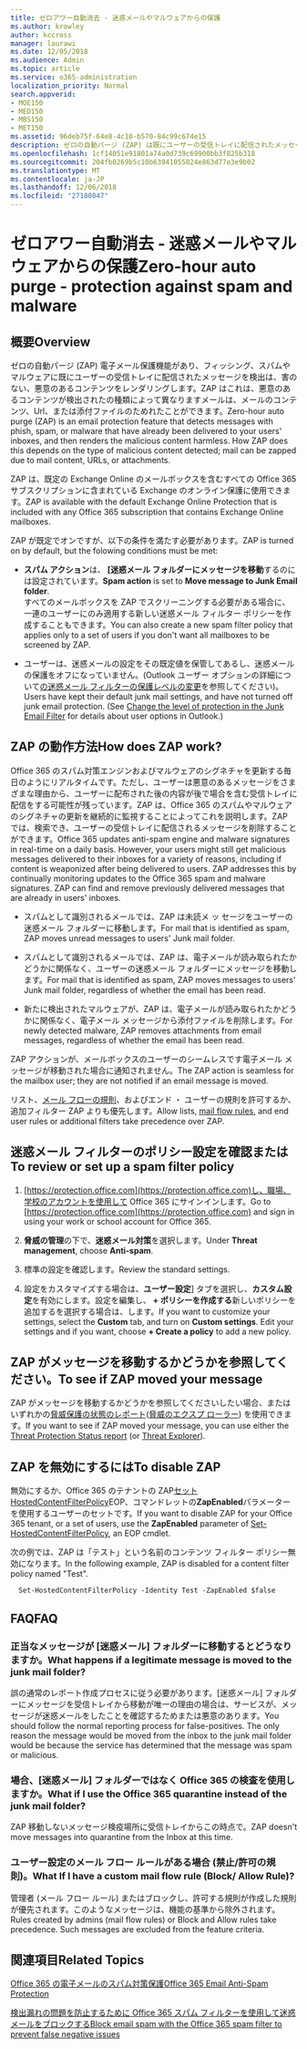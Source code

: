 ```yaml
---
title: ゼロアワー自動消去 - 迷惑メールやマルウェアからの保護
ms.author: krowley
author: kccross
manager: laurawi
ms.date: 12/05/2018
ms.audience: Admin
ms.topic: article
ms.service: o365-administration
localization_priority: Normal
search.appverid:
- MOE150
- MED150
- MBS150
- MET150
ms.assetid: 96deb75f-64e8-4c10-b570-84c99c674e15
description: ゼロの自動パージ (ZAP) は既にユーザーの受信トレイに配信されたメッセージをスパムやマルウェアを検出する電子メールの保護機能で、害のない、悪意のあるコンテンツをレンダリングZAP はこれは、検出された、悪意のあるコンテンツの種類によって異なります。
ms.openlocfilehash: 1cf14051e91801a74a0d739c69900bb3f825b318
ms.sourcegitcommit: 204fb0269b5c10b63941055824e863d77e3e9b02
ms.translationtype: MT
ms.contentlocale: ja-JP
ms.lasthandoff: 12/06/2018
ms.locfileid: "27180847"
---
```

# <a name="zero-hour-auto-purge---protection-against-spam-and-malware"></a><span data-ttu-id="1015d-104">ゼロアワー自動消去 - 迷惑メールやマルウェアからの保護</span><span class="sxs-lookup"><span data-stu-id="1015d-104">Zero-hour auto purge - protection against spam and malware</span></span>

## <a name="overview"></a><span data-ttu-id="1015d-105">概要</span><span class="sxs-lookup"><span data-stu-id="1015d-105">Overview</span></span>

<span data-ttu-id="1015d-p102">ゼロの自動パージ (ZAP) 電子メール保護機能があり、フィッシング、スパムやマルウェアに既にユーザーの受信トレイに配信されたメッセージを検出は、害のない、悪意のあるコンテンツをレンダリングします。ZAP はこれは、悪意のあるコンテンツが検出されたの種類によって異なりますメールは、メールのコンテンツ、Url、または添付ファイルのためれたことができます。</span><span class="sxs-lookup"><span data-stu-id="1015d-p102">Zero-hour auto purge (ZAP) is an email protection feature that detects messages with phish, spam, or malware that have already been delivered to your users' inboxes, and then renders the malicious content harmless. How ZAP does this depends on the type of malicious content detected; mail can be zapped due to mail content, URLs, or attachments.</span></span>
  
<span data-ttu-id="1015d-108">ZAP は、既定の Exchange Online のメールボックスを含むすべての Office 365 サブスクリプションに含まれている Exchange のオンライン保護に使用できます。</span><span class="sxs-lookup"><span data-stu-id="1015d-108">ZAP is available with the default Exchange Online Protection that is included with any Office 365 subscription that contains Exchange Online mailboxes.</span></span>

<span data-ttu-id="1015d-109">ZAP が既定でオンですが、以下の条件を満たす必要があります。</span><span class="sxs-lookup"><span data-stu-id="1015d-109">ZAP is turned on by default, but the folowing conditions must be met:</span></span>
  
- <span data-ttu-id="1015d-110">**スパム アクション**は、 **[迷惑メール フォルダーにメッセージを移動**するのには設定されています。</span><span class="sxs-lookup"><span data-stu-id="1015d-110">**Spam action** is set to **Move message to Junk Email folder**.</span></span> <br/><span data-ttu-id="1015d-111">すべてのメールボックスを ZAP でスクリーニングする必要がある場合に、一連のユーザーにのみ適用する新しい迷惑メール フィルター ポリシーを作成することもできます。</span><span class="sxs-lookup"><span data-stu-id="1015d-111">You can also create a new spam filter policy that applies only to a set of users if you don't want all mailboxes to be screened by ZAP.</span></span>

- <span data-ttu-id="1015d-p103">ユーザーは、迷惑メールの設定をその既定値を保管してあるし、迷惑メールの保護をオフになっていません。(Outlook ユーザー オプションの詳細について[の迷惑メール フィルターの保護レベルの変更](https://support.office.com/article/change-the-level-of-protection-in-the-junk-email-filter-e89c12d8-9d61-4320-8c57-d982c8d52f6b)を参照してください)。</span><span class="sxs-lookup"><span data-stu-id="1015d-p103">Users have kept their default junk mail settings, and have not turned off junk email protection. (See [Change the level of protection in the Junk Email Filter](https://support.office.com/article/change-the-level-of-protection-in-the-junk-email-filter-e89c12d8-9d61-4320-8c57-d982c8d52f6b) for details about user options in Outlook.)</span></span> 
  
## <a name="how-does-zap-work"></a><span data-ttu-id="1015d-114">ZAP の動作方法</span><span class="sxs-lookup"><span data-stu-id="1015d-114">How does ZAP work?</span></span>

<span data-ttu-id="1015d-p104">Office 365 のスパム対策エンジンおよびマルウェアのシグネチャを更新する毎日のようにリアルタイムです。ただし、ユーザーは悪意のあるメッセージをさまざまな理由から、ユーザーに配布された後の内容が後で場合を含む受信トレイに配信をする可能性が残っています。ZAP は、Office 365 のスパムやマルウェアのシグネチャの更新を継続的に監視することによってこれを説明します。ZAP では、検索でき、ユーザーの受信トレイに配信されるメッセージを削除することができます。</span><span class="sxs-lookup"><span data-stu-id="1015d-p104">Office 365 updates anti-spam engine and malware signatures in real-time on a daily basis. However, your users might still get malicious messages delivered to their inboxes for a variety of reasons, including if content is weaponized after being delivered to users. ZAP addresses this by continually monitoring updates to the Office 365 spam and malware signatures. ZAP can find and remove previously delivered messages that are already in users' inboxes.</span></span> 

- <span data-ttu-id="1015d-119">スパムとして識別されるメールでは、ZAP は未読メ ッ セージをユーザーの迷惑メール フォルダーに移動します。</span><span class="sxs-lookup"><span data-stu-id="1015d-119">For mail that is identified as spam, ZAP moves unread messages to users' Junk mail folder.</span></span> 

- <span data-ttu-id="1015d-120">スパムとして識別されるメールでは、ZAP は、電子メールが読み取られたかどうかに関係なく、ユーザーの迷惑メール フォルダーにメッセージを移動します。</span><span class="sxs-lookup"><span data-stu-id="1015d-120">For mail that is identified as spam, ZAP moves messages to users' Junk mail folder, regardless of whether the email has been read.</span></span>

- <span data-ttu-id="1015d-121">新たに検出されたマルウェアが、ZAP は、電子メールが読み取られたかどうかに関係なく、電子メール メッセージから添付ファイルを削除します。</span><span class="sxs-lookup"><span data-stu-id="1015d-121">For newly detected malware, ZAP removes attachments from email messages, regardless of whether the email has been read.</span></span> 
  
<span data-ttu-id="1015d-122">ZAP アクションが、メールボックスのユーザーのシームレスです電子メール メッセージが移動された場合に通知されません。</span><span class="sxs-lookup"><span data-stu-id="1015d-122">The ZAP action is seamless for the mailbox user; they are not notified if an email message is moved.</span></span>
  
<span data-ttu-id="1015d-123">リスト、[メール フローの規則](https://go.microsoft.com/fwlink/p/?LinkId=722755)、およびエンド ・ ユーザーの規則を許可するか、追加フィルター ZAP よりも優先します。</span><span class="sxs-lookup"><span data-stu-id="1015d-123">Allow lists, [mail flow rules](https://go.microsoft.com/fwlink/p/?LinkId=722755), and end user rules or additional filters take precedence over ZAP.</span></span>
  
## <a name="to-review-or-set-up-a-spam-filter-policy"></a><span data-ttu-id="1015d-124">迷惑メール フィルターのポリシー設定を確認または</span><span class="sxs-lookup"><span data-stu-id="1015d-124">To review or set up a spam filter policy</span></span>
  
1. <span data-ttu-id="1015d-125">[https://protection.office.com](https://protection.office.com)し、職場、学校のアカウントを使用して Office 365 にサインインします。</span><span class="sxs-lookup"><span data-stu-id="1015d-125">Go to [https://protection.office.com](https://protection.office.com) and sign in using your work or school account for Office 365.</span></span>

2. <span data-ttu-id="1015d-126">**脅威の管理**の下で、**迷惑メール対策**を選択します。</span><span class="sxs-lookup"><span data-stu-id="1015d-126">Under **Threat management**, choose **Anti-spam**.</span></span>

3. <span data-ttu-id="1015d-127">標準の設定を確認します。</span><span class="sxs-lookup"><span data-stu-id="1015d-127">Review the standard settings.</span></span> 

4. <span data-ttu-id="1015d-p105">設定をカスタマイズする場合は、**ユーザー設定**] タブを選択し、**カスタム設定**を有効にします。設定を編集し、 **+ ポリシーを作成する**新しいポリシーを追加するを選択する場合は、します。</span><span class="sxs-lookup"><span data-stu-id="1015d-p105">If you want to customize your settings, select the **Custom** tab, and turn on **Custom settings**. Edit your settings and if you want, choose **+ Create a policy** to add a new policy.</span></span> 
    
## <a name="to-see-if-zap-moved-your-message"></a><span data-ttu-id="1015d-130">ZAP がメッセージを移動するかどうかを参照してください。</span><span class="sxs-lookup"><span data-stu-id="1015d-130">To see if ZAP moved your message</span></span>

<span data-ttu-id="1015d-131">ZAP がメッセージを移動するかどうかを参照してくださいしたい場合、またはいずれかの[脅威保護の状態のレポート](view-email-security-reports.md#threat-protection-status-report-new)([脅威のエクスプ ローラー](use-explorer-in-security-and-compliance.md)) を使用できます。</span><span class="sxs-lookup"><span data-stu-id="1015d-131">If you want to see if ZAP moved your message, you can use either the [Threat Protection Status report](view-email-security-reports.md#threat-protection-status-report-new) (or [Threat Explorer](use-explorer-in-security-and-compliance.md)).</span></span>
    
## <a name="to-disable-zap"></a><span data-ttu-id="1015d-132">ZAP を無効にするには</span><span class="sxs-lookup"><span data-stu-id="1015d-132">To disable ZAP</span></span>
  
<span data-ttu-id="1015d-133">無効にするか、Office 365 のテナントの ZAP[セット HostedContentFilterPolicy](https://go.microsoft.com/fwlink/p/?LinkId=722758)EOP、コマンドレットの**ZapEnabled**パラメーターを使用するユーザーのセットです。</span><span class="sxs-lookup"><span data-stu-id="1015d-133">If you want to disable ZAP for your Office 365 tenant, or a set of users, use the **ZapEnabled** parameter of [Set-HostedContentFilterPolicy](https://go.microsoft.com/fwlink/p/?LinkId=722758), an EOP cmdlet.</span></span>
    
<span data-ttu-id="1015d-134">次の例では、ZAP は「テスト」という名前のコンテンツ フィルター ポリシー無効になります。</span><span class="sxs-lookup"><span data-stu-id="1015d-134">In the following example, ZAP is disabled for a content filter policy named "Test".</span></span>
    
```
  Set-HostedContentFilterPolicy -Identity Test -ZapEnabled $false
```

## <a name="faq"></a><span data-ttu-id="1015d-135">FAQ</span><span class="sxs-lookup"><span data-stu-id="1015d-135">FAQ</span></span>

### <a name="what-happens-if-a-legitimate-message-is-moved-to-the-junk-mail-folder"></a><span data-ttu-id="1015d-136">正当なメッセージが [迷惑メール] フォルダーに移動するとどうなりますか。</span><span class="sxs-lookup"><span data-stu-id="1015d-136">What happens if a legitimate message is moved to the junk mail folder?</span></span>
  
<span data-ttu-id="1015d-p106">誤の通常のレポート作成プロセスに従う必要があります。[迷惑メール] フォルダーにメッセージを受信トレイから移動が唯一の理由の場合は、サービスが、メッセージが迷惑メールをしたことを確認するためまたは悪意のあります。</span><span class="sxs-lookup"><span data-stu-id="1015d-p106">You should follow the normal reporting process for false-positives. The only reason the message would be moved from the inbox to the junk mail folder would be because the service has determined that the message was spam or malicious.</span></span>
  
### <a name="what-if-i-use-the-office-365-quarantine-instead-of-the-junk-mail-folder"></a><span data-ttu-id="1015d-139">場合、[迷惑メール] フォルダーではなく Office 365 の検査を使用しますか。</span><span class="sxs-lookup"><span data-stu-id="1015d-139">What if I use the Office 365 quarantine instead of the junk mail folder?</span></span>
  
<span data-ttu-id="1015d-140">ZAP 移動しないメッセージ検疫場所に受信トレイからこの時点で。</span><span class="sxs-lookup"><span data-stu-id="1015d-140">ZAP doesn't move messages into quarantine from the Inbox at this time.</span></span>
  
### <a name="what-if-i-have-a-custom-mail-flow-rule-block-allow-rule"></a><span data-ttu-id="1015d-141">ユーザー設定のメール フロー ルールがある場合 (禁止/許可の規則)。</span><span class="sxs-lookup"><span data-stu-id="1015d-141">What If I have a custom mail flow rule (Block/ Allow Rule)?</span></span>
  
<span data-ttu-id="1015d-p107">管理者 (メール フロー ルール) またはブロックし、許可する規則が作成した規則が優先されます。このようなメッセージは、機能の基準から除外されます。</span><span class="sxs-lookup"><span data-stu-id="1015d-p107">Rules created by admins (mail flow rules) or Block and Allow rules take precedence. Such messages are excluded from the feature criteria.</span></span>
  
## <a name="related-topics"></a><span data-ttu-id="1015d-144">関連項目</span><span class="sxs-lookup"><span data-stu-id="1015d-144">Related Topics</span></span>

[<span data-ttu-id="1015d-145">Office 365 の電子メールのスパム対策保護</span><span class="sxs-lookup"><span data-stu-id="1015d-145">Office 365 Email Anti-Spam Protection</span></span>](anti-spam-protection.md)
  
[<span data-ttu-id="1015d-146">検出漏れの問題を防止するために Office 365 スパム フィルターを使用して迷惑メールをブロックする</span><span class="sxs-lookup"><span data-stu-id="1015d-146">Block email spam with the Office 365 spam filter to prevent false negative issues</span></span>](block-email-spam-to-prevent-false-negatives.md)
  

